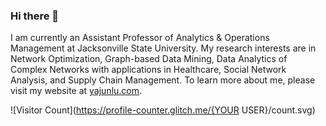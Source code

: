 ### Hi there 👋

I am currently an Assistant Professor of Analytics & Operations Management at Jacksonville State University. My research interests are in Network Optimization, Graph-based Data Mining, Data Analytics of Complex Networks with applications in Healthcare, Social Network Analysis, and Supply Chain Management. To learn more about me, please visit my website at [yajunlu.com](http:yajunlu.com).


![Visitor Count](https://profile-counter.glitch.me/{YOUR USER}/count.svg)
